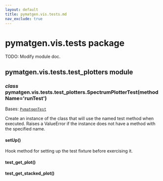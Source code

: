 ```yaml
---
layout: default
title: pymatgen.vis.tests.md
nav_exclude: true
---
```


# pymatgen.vis.tests package

TODO: Modify module doc.


## pymatgen.vis.tests.test_plotters module


### _class_ pymatgen.vis.tests.test_plotters.SpectrumPlotterTest(methodName='runTest')
Bases: [`PymatgenTest`](pymatgen.util.md#pymatgen.util.testing.PymatgenTest)

Create an instance of the class that will use the named test
method when executed. Raises a ValueError if the instance does
not have a method with the specified name.


#### setUp()
Hook method for setting up the test fixture before exercising it.


#### test_get_plot()

#### test_get_stacked_plot()